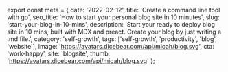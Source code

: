 export const meta = {
    date: '2022-02-12',
    title: 'Create a command line tool with go',
    seo_title: 'How to start your personal blog site in 10 minutes',
    slug: 'start-your-blog-in-10-mins',
    description: 'Start your ready to deploy blog site in 10 mins, built with MDX and preact. Create your blog by just writing a .md file.',
    category: 'self-growth',
    tags: ['self-growth', 'productivity', 'blog', 'website'],
    image: 'https://avatars.dicebear.com/api/micah/blog.svg',
    cta: 'work-happy',
    site: 'blogsite',
    thumb: 'https://avatars.dicebear.com/api/micah/blog.svg'
};
